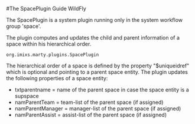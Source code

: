 #The SpacePlugin Guide WildFly

The SpacePlugin is a system plugin running only in the system workflow group 'space'.

The plugin computes and updates the child and parent information of a space within his hierarchical order.

    org.imixs.marty.plugins.SpacePlugin

The hierarchical order of a space is defined by the property "$uniqueidref" which is optional and pointing to a parent space entity. 
The plugin updates the following properties of a space entity:


 * txtparentname = name of the parent space in case the space entity is a supspace
 * namParentTeam = team-list of the parent space (if assigned)
 * namParentManager = manager-list of the parent space (if assigned)
 * namParentAssist = assist-list of the parent space (if assigned)
 